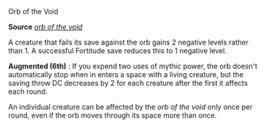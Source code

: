 Orb of the Void

**Source** [_orb of the void_](ultimateMagic/spells/orbOfTheVoid.md#_orb-of-the-void)

A creature that fails its save against the orb gains 2 negative levels rather than 1. A successful Fortitude save reduces this to 1 negative level.

**Augmented (6th)** : If you expend two uses of mythic power, the orb doesn't automatically stop when in enters a space with a living creature, but the saving throw DC decreases by 2 for each creature after the first it affects each round.

An individual creature can be affected by the _orb of the void_ only once per round, even if the orb moves through its space more than once.

